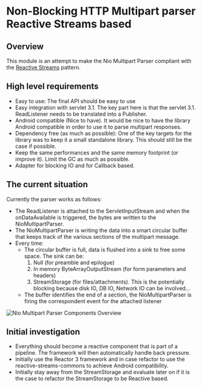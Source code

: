 Non-Blocking HTTP Multipart parser Reactive Streams based
=========================================================

Overview
--------
This module is an attempt to make the Nio Multipart Parser compliant with the [Reactive Streams](http://www.reactive-streams.org/) pattern.

High level requirements
-----------------------

* Easy to use: The final API should be easy to use
* Easy integration with servlet 3.1. The key part here is that the servlet 3.1. ReadListener needs to be translated into a Publisher.
* Android compatible (Nice to have). It would be nice to have the library Android compatible in order to use it to parse multipart responses.
* Dependency free (as much as possible): One of the key targets for the library was to keep it a small standalone library. This should still be the case if possible.
* Keep the same performances and the same memory footprint (or improve it). Limit the GC as much as possible.
* Adapter for blocking IO and for Callback based.

The current situation
---------------------
Currently the parser works as follows:

* The ReadListener is attached to the ServletInputStream and when the onDataAvailable is triggered, the bytes are written to the NioMultipartParser.
* The NioMultipartParser is writing the data into a smart circular buffer that keeps track of the various sections of the multipart message.
* Every time:
  - The circular buffer is full, data is flushed into a sink to free some space. The sink can be:
    1. Null (for preamble and epilogue)
    2. In memory ByteArrayOutputStream (for form parameters and headers)
    3. StreamStorage (for files/attachments). This is the potentially blocking because disk IO, DB IO, Network IO can be involved...
  - The buffer identifies the end of a section, the NioMultipartParser is firing the correspondent event for the attached listener


![Nio Multipart Parser Components Overview](../docs/diagrams/nio-multipart-components-overview.png)

Initial investigation
---------------------

* Everything should become a reactive component that is part of a pipeline. The framework will then automatically handle back pressure.
* Initially use the Reactor 3 framework and in case refactor to use the reactive-streams-commons to achieve Android compatibility.
* Initially stay away from the StreamStorage and evaluate later on if it is the case to refactor the StreamStorage to be Reactive based.


